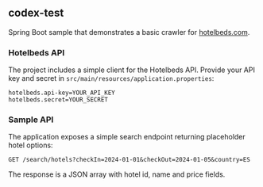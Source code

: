 ## codex-test

Spring Boot sample that demonstrates a basic crawler for [hotelbeds.com](https://www.hotelbeds.com).

### Hotelbeds API

The project includes a simple client for the Hotelbeds API. Provide your API key and secret in
`src/main/resources/application.properties`:

```
hotelbeds.api-key=YOUR_API_KEY
hotelbeds.secret=YOUR_SECRET
```
### Sample API

The application exposes a simple search endpoint returning placeholder hotel options:

```
GET /search/hotels?checkIn=2024-01-01&checkOut=2024-01-05&country=ES
```

The response is a JSON array with hotel id, name and price fields.

